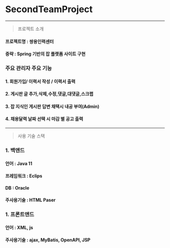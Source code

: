 # SecondTeamProject

------------
> 프로젝트 소개
#### 프로젝트명 : 쌍용인력센터
#### 중략 : Spring 기반의 잡 플랫폼 사이트 구현

### 주요 관리자 주요 기능
#### 1. 회원가입/ 이력서 작성 / 이력서 출력
#### 2. 게시판 글 추가,삭제,수정,댓글,대댓글,스크랩
#### 3. 잡 지식인 게시판 답변 채택시 내공 부여(Admin)
#### 4. 채용달력 날짜 선택 시 마감 별 공고 출력 



------------
> 사용 기술 스택
### 1. 백앤드 
#### 언어 : Java 11
#### 프레임워크 : Eclips
#### DB : Oracle
#### 주사용기술 : HTML Paser

### 1. 프론트앤드
#### 언어 : XML, js
#### 주사용기술 : ajax, MyBatis, OpenAPI, JSP
